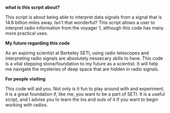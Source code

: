 
**what is this scrpit about?**

This script is about being able to interpret data signals from a signal that is 14.6 billion miles away. Isn't that wonderful? 
This script allows a user to interpret radio information from the voyager 1, although this code has many more practical uses.

**My future regarding this code**

As an aspiring scientist at Berkeley SETI, using radio telescopes and interpreting radio signals are absolutely nessecary skills to have. 
This code is a vital stepping stone/foundation to my future as a scientist. It will help me navigate the mysteries of deep space that are hidden in radio signals. 

**For people visiting**

This code will aid you. Not only is it fun to play around with and experiment, it is a great foundation if, like me, you want to be a part of SETI. It is a useful 
script, and I advise you to learn the ins and outs of it if you want to begin working with radios.
